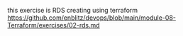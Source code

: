 this exercise is RDS creating using terraform 
           https://github.com/enblitz/devops/blob/main/module-08-Terraform/exercises/02-rds.md
